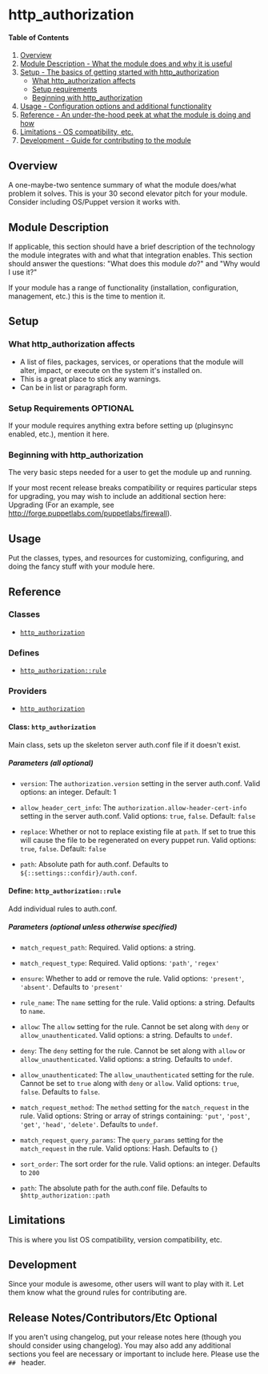 # http_authorization

#### Table of Contents

1. [Overview](#overview)
2. [Module Description - What the module does and why it is useful](#module-description)
3. [Setup - The basics of getting started with http_authorization](#setup)
    * [What http_authorization affects](#what-http_authorization-affects)
    * [Setup requirements](#setup-requirements)
    * [Beginning with http_authorization](#beginning-with-http_authorization)
4. [Usage - Configuration options and additional functionality](#usage)
5. [Reference - An under-the-hood peek at what the module is doing and how](#reference)
5. [Limitations - OS compatibility, etc.](#limitations)
6. [Development - Guide for contributing to the module](#development)

## Overview

A one-maybe-two sentence summary of what the module does/what problem it solves.
This is your 30 second elevator pitch for your module. Consider including
OS/Puppet version it works with.

## Module Description

If applicable, this section should have a brief description of the technology
the module integrates with and what that integration enables. This section
should answer the questions: "What does this module *do*?" and "Why would I use
it?"

If your module has a range of functionality (installation, configuration,
management, etc.) this is the time to mention it.

## Setup

### What http_authorization affects

* A list of files, packages, services, or operations that the module will alter,
  impact, or execute on the system it's installed on.
* This is a great place to stick any warnings.
* Can be in list or paragraph form.

### Setup Requirements **OPTIONAL**

If your module requires anything extra before setting up (pluginsync enabled,
etc.), mention it here.

### Beginning with http_authorization

The very basic steps needed for a user to get the module up and running.

If your most recent release breaks compatibility or requires particular steps
for upgrading, you may wish to include an additional section here: Upgrading
(For an example, see http://forge.puppetlabs.com/puppetlabs/firewall).

## Usage

Put the classes, types, and resources for customizing, configuring, and doing
the fancy stuff with your module here.

## Reference

### Classes

* [`http_authorization`](#class-http_authorization)

### Defines

* [`http_authorization::rule`](#define-http_authorizationrule)

### Providers

* [`http_authorization`](#provider-http_authorization)

#### Class: `http_authorization`

Main class, sets up the skeleton server auth.conf file if it doesn't exist.

##### Parameters (all optional)

* `version`: The `authorization.version` setting in the server auth.conf. Valid options: an integer. Default: 1

* `allow_header_cert_info`: The `authorization.allow-header-cert-info` setting in the server auth.conf. Valid options: `true`, `false`. Default: `false`

* `replace`: Whether or not to replace existing file at `path`. If set to true this will cause the file to be regenerated on every puppet run. Valid options: `true`, `false`. Default: `false`

* `path`: Absolute path for auth.conf. Defaults to `${::settings::confdir}/auth.conf`.

#### Define: `http_authorization::rule`

Add individual rules to auth.conf.

##### Parameters (optional unless otherwise specified)

* `match_request_path`: Required. Valid options: a string.

* `match_request_type`: Required. Valid options: `'path'`, `'regex'`

* `ensure`: Whether to add or remove the rule. Valid options: `'present'`, `'absent'`. Defaults to `'present'`

* `rule_name`: The `name` setting for the rule. Valid options: a string. Defaults to `name`.

* `allow`: The `allow` setting for the rule. Cannot be set along with `deny` or `allow_unauthenticated`. Valid options: a string. Defaults to `undef`.

* `deny`: The `deny` setting for the rule. Cannot be set along with `allow` or `allow_unauthenticated`. Valid options: a string. Defaults to `undef`.

* `allow_unauthenticated`: The `allow_unauthenticated` setting for the rule. Cannot be set to `true` along with `deny` or `allow`. Valid options: `true`, `false`. Defaults to `false`.

* `match_request_method`: The `method` setting for the `match_request` in the rule. Valid options: String or array of strings containing: `'put'`, `'post'`, `'get'`, `'head'`, `'delete'`. Defaults to `undef`.

* `match_request_query_params`: The `query_params` setting for the `match_request` in the rule. Valid options: Hash. Defaults to `{}`

* `sort_order`: The sort order for the rule. Valid options: an integer. Defaults to `200`

* `path`: The absolute path for the auth.conf file. Defaults to `$http_authorization::path`

## Limitations

This is where you list OS compatibility, version compatibility, etc.

## Development

Since your module is awesome, other users will want to play with it. Let them
know what the ground rules for contributing are.

## Release Notes/Contributors/Etc **Optional**

If you aren't using changelog, put your release notes here (though you should
consider using changelog). You may also add any additional sections you feel are
necessary or important to include here. Please use the `## ` header.
